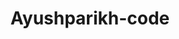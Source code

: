 ---
title: Ayushparikh-code
github: https://github.com/Ayushparikh-code
mode: dark
transition: 1s
score: 79.2
archetype:
- Little Bit of Everything
---